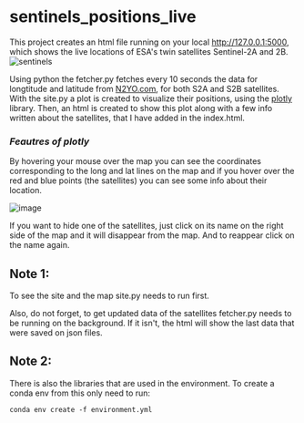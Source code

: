 # sentinels_positions_live
This project creates an html file running on your local http://127.0.0.1:5000, which shows the live locations of ESA's twin satellites Sentinel-2A and 2B.
![sentinels](https://github.com/mMandilara/sentinels_positions_live/assets/107554706/1e92d060-25db-448d-83b8-f8bdf610d507)

Using python the fetcher.py fetches every 10 seconds the data for longtitude and latitude from [N2YO.com](https://www.n2yo.com/), for both S2A and S2B satellites. With the site.py a plot is created to visualize their positions, using the [plotly](https://plotly.com) library. Then, an html is created to show this plot along with a few info written about the satellites, that I have added in the index.html.

### ***Feautres of plotly***

By hovering your mouse over the map you can see the coordinates corresponding to the long and lat lines on the map and if you hover over the red and blue points (the satellites) you can see some info about their location. 

![image](https://github.com/mMandilara/sentinels_positions_live/assets/107554706/85b95916-4b28-44bb-9792-b45a900a3bd5)

If you want to hide one of the satellites, just click on its name on the right side of the map and it will disappear from the map. And to reappear click on the name again.

## Note 1:

To see the site and the map site.py needs to run first.

Also, do not forget, to get updated data of the satellites fetcher.py needs to be running on the background. If it isn't, the html will show the last data that were saved on json files.

## Note 2:

There is also the libraries that are used in the environment. To create a conda env from this only need to run:
```
conda env create -f environment.yml
```
